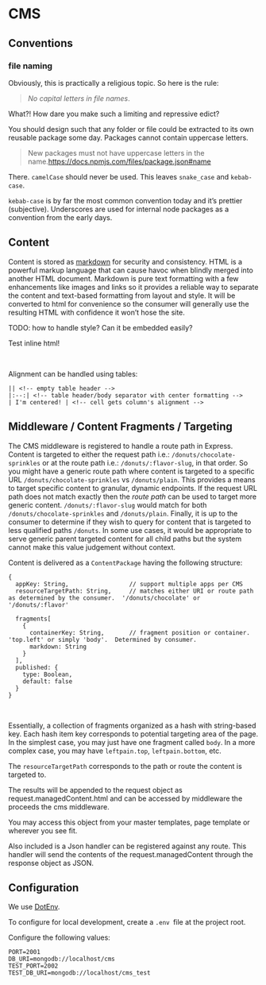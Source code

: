 CMS
===

Conventions
-----------

### file naming

Obviously, this is practically a religious topic. So here is the rule:

>   *No capital letters in file names*.

What?! How dare you make such a limiting and repressive edict?

You should design such that any folder or file could be extracted to its own
reusable package some day. Packages cannot contain uppercase letters.

>   New packages must not have uppercase letters in the
>   name.<https://docs.npmjs.com/files/package.json#name>

There. `camelCase` should never be used. This
leaves `snake_case` and `kebab-case`.

`kebab-case` is by far the most common convention today and it’s prettier
(subjective). Underscores are used for internal node packages as a convention
from the early days.

Content
-------

Content is stored as
[markdown](https://daringfireball.net/projects/markdown/syntax) for security and
consistency. HTML is a powerful markup language that can cause havoc when
blindly merged into another HTML document. Markdown is pure text formatting with
a few enhancements like images and links so it provides a reliable way to
separate the content and text-based formatting from layout and style. It will be
converted to html for convenience so the consumer will generally use the
resulting HTML with confidence it won’t hose the site.

TODO: how to handle style? Can it be embedded easily?

Test inline html!

 

Alignment can be handled using tables:

~~~~~~~~~~~~~~~~~~~~~~~~~~~~~~~~~~~~~~~~~~~~~~~~~~~~~~~~~~~~~~~~~~~~~~~~~~~~~~~~
|| <!-- empty table header -->
|:--:| <!-- table header/body separator with center formatting -->
| I'm centered! | <!-- cell gets column's alignment -->
~~~~~~~~~~~~~~~~~~~~~~~~~~~~~~~~~~~~~~~~~~~~~~~~~~~~~~~~~~~~~~~~~~~~~~~~~~~~~~~~

Middleware / Content Fragments / Targeting
------------------------------------------

The CMS middleware is registered to handle a route path in Express. Content is
targeted to either the request path i.e.: `/donuts/chocolate-sprinkles` or at
the route path i.e.: `/donuts/:flavor-slug`, in that order. So you might have a
generic route path where content is targeted to a specific URL
`/donuts/chocolate-sprinkles` vs `/donuts/plain`. This provides a means to
target specific content to granular, dynamic endpoints. If the request URL path
does not match exactly then the *route path* can be used to target more generic
content. `/donuts/:flavor-slug` would match for both
`/donuts/chocolate-sprinkles` and `/donuts/plain`. Finally, it is up to the
consumer to determine if they wish to query for content that is targeted to less
qualified paths `/donuts`. In some use cases, it would be appropriate to serve
generic parent targeted content for all child paths but the system cannot make
this value judgement without context.

Content is delivered as a `ContentPackage` having the following structure:

~~~~~~~~~~~~~~~~~~~~~~~~~~~~~~~~~~~~~~~~~~~~~~~~~~~~~~~~~~~~~~~~~~~~~~~~~~~~~~~~
{
  appKey: String,                 // support multiple apps per CMS
  resourceTargetPath: String,     // matches either URI or route path as determined by the consumer.  '/donuts/chocolate' or '/donuts/:flavor'

  fragments[
    {
      containerKey: String,       // fragment position or container.  'top.left' or simply 'body'.  Determined by consumer.
      markdown: String
    }
  ],
  published: {
    type: Boolean,
    default: false
  }
}
~~~~~~~~~~~~~~~~~~~~~~~~~~~~~~~~~~~~~~~~~~~~~~~~~~~~~~~~~~~~~~~~~~~~~~~~~~~~~~~~

 

Essentially, a collection of fragments organized as a hash with string-based
key. Each hash item key corresponds to potential targeting area of the page. In
the simplest case, you may just have one fragment called `body`. In a more
complex case, you may have `leftpain.top`, `leftpain.bottom`, etc.   

The `resourceTargetPath` corresponds to the path or route the content is
targeted to.

The results will be appended to the request object as
request.managedContent.html and can be accessed by middleware the proceeds the
cms middleware.

You may access this object from your master templates, page template or wherever
you see fit.

Also included is a Json handler can be registered against any route. This
handler will send the contents of the request.managedContent through the
response object as JSON.

Configuration
-------------

We use [DotEnv](https://github.com/motdotla/dotenv).

To configure for local development, create a `.env `file at the project root.

Configure the following values:

~~~~~~~~~~~~~~~~~~~~~~~~~~~~~~~~~~~~~~~~~~~~~~~~~~~~~~~~~~~~~~~~~~~~~~~~~~~~~~~~
PORT=2001
DB_URI=mongodb://localhost/cms
TEST_PORT=2002
TEST_DB_URI=mongodb://localhost/cms_test
~~~~~~~~~~~~~~~~~~~~~~~~~~~~~~~~~~~~~~~~~~~~~~~~~~~~~~~~~~~~~~~~~~~~~~~~~~~~~~~~

 
-
